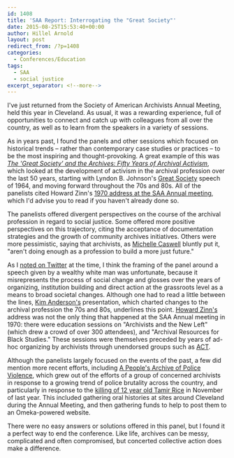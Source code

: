 ```yaml
---
id: 1408
title: 'SAA Report: Interrogating the "Great Society"'
date: 2015-08-25T15:53:40+00:00
author: Hillel Arnold
layout: post
redirect_from: /?p=1408
categories:
  - Conferences/Education
tags:
  - SAA
  - social justice
excerpt_separator: <!--more-->
---
```

I've just returned from the Society of American Archivists Annual Meeting, held this year in Cleveland. As usual, it was a rewarding experience, full of opportunities to connect and catch up with colleagues from all over the country, as well as to learn from the speakers in a variety of sessions.<!--more-->

As in years past, I found the panels and other sessions which focused on historical trends – rather than contemporary case studies or practices – to be the most inspiring and thought-provoking. A great example of this was [_The 'Great Society' and the Archives: Fifty Years of Archival Activism_](https://archives2015.sched.org/event/004a1cb7a7ee42c0a753e74d6fb47f80), which looked at the development of activism in the archival profession over the last 50 years, starting with Lyndon B. Johnson's [Great Society](https://en.wikipedia.org/wiki/Great_Society) speech of 1964, and moving forward throughout the 70s and 80s. All of the panelists cited Howard Zinn's [1970 address at the SAA Annual meeting](http://www.libr.org/progarchs/documents/Zinn_Speech_MwA_1977.html), which I'd advise you to read if you haven't already done so.

The panelists offered divergent perspectives on the course of the archival profession in regard to social justice. Some offered more positive perspectives on this trajectory, citing the acceptance of documentation strategies and the growth of community archives initiatives. Others were more pessimistic, saying that archivists, as [Michelle Caswell](http://www.michellecaswell.org/) bluntly put it, "aren't doing enough as a profession to build a more just future."

As I [noted on Twitter](https://twitter.com/helrond/status/635082493729878016) at the time, I think the framing of the panel around a speech given by a wealthy white man was unfortunate, because it misrepresents the process of social change and glosses over the years of organizing, institution building and direct action at the grassroots level as a means to broad societal changes. Although one had to read a little between the lines, [Kim Anderson's](http://works.bepress.com/kimberly_anderson/) presentation, which charted changes to the archival profession the 70s and 80s, underlines this point. [Howard Zinn's](http://howardzinn.org/) address was not the only thing that happened at the SAA Annual meeting in 1970: there were education sessions on "Archivists and the New Left" (which drew a crowd of over 300 attendees), and "Archival Resources for Black Studies." These sessions were themselves preceded by years of ad-hoc organizing by archivists through unendorsed groups such as [ACT](http://www.libr.org/progarchs/pdf/ACT.pdf).

Although the panelists largely focused on the events of the past, a few did mention more recent efforts, including [A People's Archive of Police Violence](https://archivingpoliceviolence.omeka.net/), which grew out of the efforts of a group of concerned archivists in response to a growing trend of police brutality across the country, and particularly in response to the [killing of 12 year old Tamir Rice](https://en.wikipedia.org/wiki/Shooting_of_Tamir_Rice) in November of last year. This included gathering oral histories at sites around Cleveland during the Annual Meeting, and then gathering funds to help to post them to an Omeka-powered website.

There were no easy answers or solutions offered in this panel, but I found it a perfect way to end the conference. Like life, archives can be messy, complicated and often compromised, but concerted collective action does make a difference.

